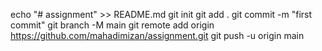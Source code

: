 echo "# assignment" >> README.md
git init
git add .
git commit -m "first commit"
git branch -M main
git remote add origin https://github.com/mahadimizan/assignment.git
git push -u origin main